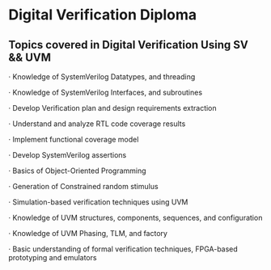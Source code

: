 # Digital Verification Diploma

## Topics covered in Digital Verification Using SV && UVM

·        Knowledge of SystemVerilog Datatypes, and threading

·        Knowledge of SystemVerilog Interfaces, and subroutines

·        Develop Verification plan and design requirements extraction

·        Understand and analyze RTL code coverage results

·        Implement functional coverage model

·        Develop SystemVerilog assertions

·        Basics of Object-Oriented Programming

·        Generation of Constrained random stimulus

·        Simulation-based verification techniques using UVM

·        Knowledge of UVM structures, components, sequences, and configuration

·        Knowledge of UVM Phasing, TLM, and factory

·        Basic understanding of formal verification techniques, FPGA-based prototyping and emulators
